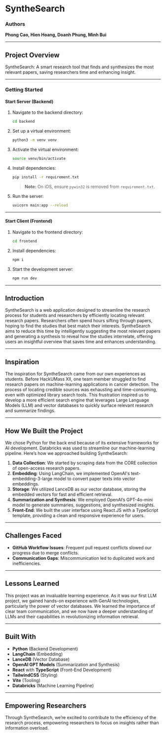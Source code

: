 
# SyntheSearch

### Authors  
**Phong Cao, Hien Hoang, Doanh Phung, Minh Bui**

---

## Project Overview
SyntheSearch: A smart research tool that finds and synthesizes the most relevant papers, saving researchers time and enhancing insight.

---

### **Getting Started**

#### **Start Server (Backend)**

1. Navigate to the backend directory:
   ```bash
   cd backend
   ```

2. Set up a virtual environment:
   ```bash
   python3 -m venv venv
   ```

3. Activate the virtual environment:
   ```bash
   source venv/bin/activate
   ```

4. Install dependencies:
   ```bash
   pip install -r requirement.txt
   ```
   > **Note:** On iOS, ensure `pywin32` is removed from `requirement.txt`.

5. Run the server:
   ```bash
   uvicorn main:app --reload
   ```

---

#### **Start Client (Frontend)**

1. Navigate to the frontend directory:
   ```bash
   cd frontend
   ```

2. Install dependencies:
   ```bash
   npm i
   ```

3. Start the development server:
   ```bash
   npm run dev
   ```

---

## **Introduction**
SyntheSearch is a web application designed to streamline the research process for students and researchers by efficiently locating relevant research papers. Researchers often spend hours sifting through papers, hoping to find the studies that best match their interests. SyntheSearch aims to reduce this time by intelligently suggesting the most relevant papers and generating a synthesis to reveal how the studies interrelate, offering users an insightful overview that saves time and enhances understanding.

---

## **Inspiration**
The inspiration for SyntheSearch came from our own experiences as students. Before HackUMass XII, one team member struggled to find research papers on machine-learning applications in cancer detection. The process of locating credible sources was exhausting and time-consuming, even with optimized library search tools. This frustration inspired us to develop a more efficient search engine that leverages Large Language Models (LLM) and vector databases to quickly surface relevant research and summarize findings.

---

## **How We Built the Project**
We chose Python for the back end because of its extensive frameworks for AI development. Databricks was used to streamline our machine-learning pipeline. Here’s how we approached building SyntheSearch:

1. **Data Collection**: We started by scraping data from the CORE collection of open-access research papers.
2. **Embedding**: Using LangChain, we implemented OpenAI's text-embedding-3-large model to convert paper texts into vector embeddings.
3. **Storage**: We utilized LanceDB as our vector database, storing the embedded vectors for fast and efficient retrieval.
4. **Summarization and Synthesis**: We employed OpenAI’s GPT-4o-mini model to generate summaries, suggestions, and synthesized insights.
5. **Front-End**: We built the user interface using React.JS with a TypeScript template, providing a clean and responsive experience for users.

---

## **Challenges Faced**
- **GitHub Workflow Issues**: Frequent pull request conflicts slowed our progress due to merge conflicts.
- **Communication Gaps**: Miscommunication led to duplicated work and inefficiencies.

---

## **Lessons Learned**
This project was an invaluable learning experience. As it was our first LLM project, we gained hands-on experience with GenAI technologies, particularly the power of vector databases. We learned the importance of clear team communication, and we now have a deeper understanding of LLMs and their capabilities in revolutionizing information retrieval.

---

## **Built With**
- **Python** (Backend Development)
- **LangChain** (Embedding)
- **LanceDB** (Vector Database)
- **OpenAI GPT Models** (Summarization and Synthesis)
- **React** with **TypeScript** (Front-End Development)
- **TailwindCSS** (Styling)
- **Vite** (Tooling)
- **Databricks** (Machine Learning Pipeline)

---

## **Empowering Researchers**
Through SyntheSearch, we’re excited to contribute to the efficiency of the research process, empowering researchers to focus on insights rather than information overload.
